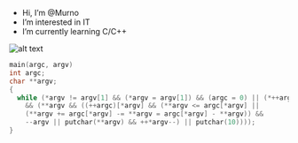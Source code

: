 -  Hi, I’m @Murno
-  I’m interested in IT
-  I’m currently learning C/C++


![alt text][def]

```c
main(argc, argv)
int argc;
char **argv;
{
  while (*argv != argv[1] && (*argv = argv[1]) && (argc = 0) || (*++argv
    && (**argv && ((++argc)[*argv] && (**argv <= argc[*argv] ||
    (**argv += argc[*argv] -= **argv = argc[*argv] - **argv)) &&
    --argv || putchar(**argv) && ++*argv--) || putchar(10))));
}
```

<!---
Murno/Murno is a ✨ special ✨ repository because its `README.md` (this file) appears on your GitHub profile.
You can click the Preview link to take a look at your changes.
--->


[def]: https://sun9-78.userapi.com/impg/fF37BLaRUTlBemQcVQpvW2KqIR-oIdqbzflRRg/upfF10YQF_U.jpg?size=1750x773&quality=96&sign=97b646e6867a8354cd826e106cc634e1&type=album